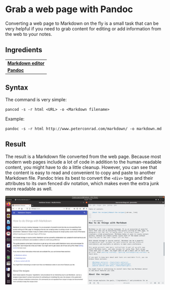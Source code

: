 # Grab a web page with Pandoc

Converting a web page to Markdown on the fly is a small task that can be very helpful if you need to grab content for editing or add information from the web to your notes.

## Ingredients

<table>
  <tr>
    <td><b><a href="../../tools/tools-editors/">Markdown editor</a></b></td>
  </tr>
  <tr>
    <td><b><a href="../../tools/tools-pandoc/">Pandoc</a></b></td>
  </tr>
</table>

## Syntax

The command is very simple:

```
pancod -s -r html <URL> -o <Markdown filename>
```

Example:

```
pandoc -s -r html http://www.peterconrad.com/markdown/ -o markdown.md
```


## Result

The result is a Markdown file converted from the web page. Because most modern web pages include a lot of code in addition to the human-readable content, you might have to do a little cleanup. However, you can see that the content is easy to read and convenient to copy and paste to another Markdown file. Pandoc tries its best to convert the `<div>` tags and their attributes to its own fenced div notation, which makes even the extra junk more readable as well.

![Screenshot of web page and Markdown result](../img/grab-web-page.png)